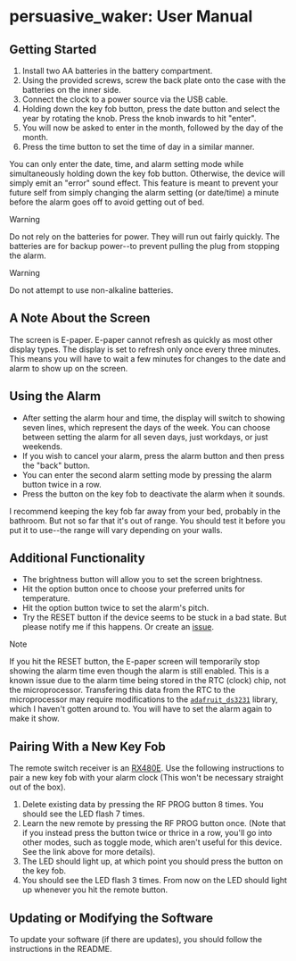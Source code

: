 # persuasive_waker: User Manual
## Getting Started
1. Install two AA batteries in the battery compartment.
2. Using the provided screws, screw the back plate onto the case with the batteries on the inner side.
3. Connect the clock to a power source via the USB cable. 
4. Holding down the key fob button, press the date button and select the year by rotating the knob. Press the knob inwards to hit "enter".
5. You will now be asked to enter in the month, followed by the day of the month.
6. Press the time button to set the time of day in a similar manner. 

You can only enter the date, time, and alarm setting mode while simultaneously holding down the key fob button. Otherwise, the device will simply emit an "error" sound effect. This feature is meant to prevent your future self from simply changing the alarm setting (or date/time) a minute before the alarm goes off to avoid getting out of bed.

> [!WARNING]  
> Do not rely on the batteries for power. They will run out fairly quickly. The batteries are for backup power--to prevent pulling the plug from stopping the alarm.

> [!WARNING]  
> Do not attempt to use non-alkaline batteries.

## A Note About the Screen
The screen is E-paper. E-paper cannot refresh as quickly as most other display types. The display is set to refresh only once every three minutes. This means you will have to wait a few minutes for changes to the date and alarm to show up on the screen.

## Using the Alarm
- After setting the alarm hour and time, the display will switch to showing seven lines, which represent the days of the week. You can choose between setting the alarm for all seven days, just workdays, or just weekends.
- If you wish to cancel your alarm, press the alarm button and then press the "back" button.
- You can enter the second alarm setting mode by pressing the alarm button twice in a row.
- Press the button on the key fob to deactivate the alarm when it sounds. 

I recommend keeping the key fob far away from your bed, probably in the bathroom. But not so far that it's out of range. You should test it before you put it to use--the range will vary depending on your walls.

## Additional Functionality
- The brightness button will allow you to set the screen brightness.
- Hit the option button once to choose your preferred units for temperature.
- Hit the option button twice to set the alarm's pitch. 
- Try the RESET button if the device seems to be stuck in a bad state. But please notify me if this happens. Or create an [issue](https://github.com/bbokser/persuasive_waker/issues).

> [!NOTE]  
> If you hit the RESET button, the E-paper screen will temporarily stop showing the alarm time even though the alarm is still enabled. This is a known issue due to the alarm time being stored in the RTC (clock) chip, not the microprocessor. Transfering this data from the RTC to the microprocessor may require modifications to the [`adafruit_ds3231`](https://docs.circuitpython.org/projects/ds3231/en/latest/api.html#adafruit_ds3231.DS3231.alarm1) library, which I haven't gotten around to. You will have to set the alarm again to make it show.

## Pairing With a New Key Fob
The remote switch receiver is an [RX480E](https://qiachip.com/products/2x-learning-code-receiver-module-for-rf-433mhz-rx-480-e-remote-control-arduino-chip-28131mm-pcb). Use the following instructions to pair a new key fob with your alarm clock (This won't be necessary straight out of the box).

1. Delete existing data by pressing the RF PROG button 8 times. You should see the LED flash 7 times.
2. Learn the new remote by pressing the RF PROG button once. (Note that if you instead press the button twice or thrice in a row, you'll go into other modes, such as toggle mode, which aren't useful for this device. See the link above for more details).
3. The LED should light up, at which point you should press the button on the key fob.
4. You should see the LED flash 3 times. From now on the LED should light up whenever you hit the remote button.

## Updating or Modifying the Software
To update your software (if there are updates), you should follow the instructions in the README.